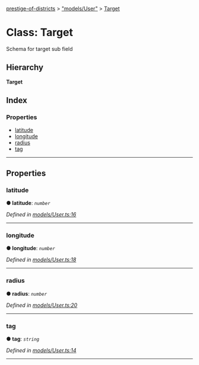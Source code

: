 [prestige-of-districts](../README.md) > ["models/User"](../modules/_models_user_.md) > [Target](../classes/_models_user_.target.md)

# Class: Target

Schema for target sub field

## Hierarchy

**Target**

## Index

### Properties

* [latitude](_models_user_.target.md#latitude)
* [longitude](_models_user_.target.md#longitude)
* [radius](_models_user_.target.md#radius)
* [tag](_models_user_.target.md#tag)

---

## Properties

<a id="latitude"></a>

###  latitude

**● latitude**: *`number`*

*Defined in [models/User.ts:16](https://github.com/YarosJ/prestige-of-districts/blob/a1ae45e/models/User.ts#L16)*

___
<a id="longitude"></a>

###  longitude

**● longitude**: *`number`*

*Defined in [models/User.ts:18](https://github.com/YarosJ/prestige-of-districts/blob/a1ae45e/models/User.ts#L18)*

___
<a id="radius"></a>

###  radius

**● radius**: *`number`*

*Defined in [models/User.ts:20](https://github.com/YarosJ/prestige-of-districts/blob/a1ae45e/models/User.ts#L20)*

___
<a id="tag"></a>

###  tag

**● tag**: *`string`*

*Defined in [models/User.ts:14](https://github.com/YarosJ/prestige-of-districts/blob/a1ae45e/models/User.ts#L14)*

___

